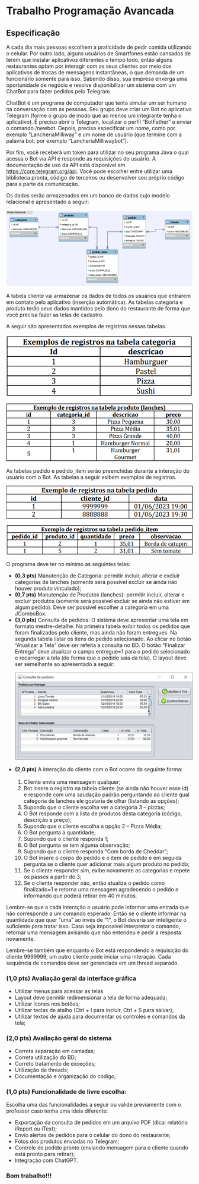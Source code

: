 # Trabalho Programação Avancada

<h2> Especificação </h2>

<p>A cada dia mais pessoas escolhem a praticidade de pedir comida utilizando o celular. Por outro lado, alguns usuários de Smartfones estão cansados de terem que instalar aplicativos diferentes o tempo todo, então alguns restaurantes optam por interagir com os seus clientes por meio dos aplicativos de trocas de mensagens instantâneas, o que demanda de um funcionário somente para isso. Sabendo disso, sua empresa enxerga uma oportunidade de negócio e resolve disponibilizar um sistema com um ChatBot para fazer pedidos pelo Telegram.
  
ChatBot é um programa de computador que tenta simular um ser humano na conversação com as pessoas. Seu grupo deve criar um Bot no aplicativo Telegram (forme o grupo de modo que ao menos um integrante tenha o aplicativo). É preciso abrir o Telegram, localizar o perfil “BotFather” e enviar o comando /newbot. Depois, precisa especificar um nome, como por exemplo “LancheriaMilliway” e um nome de usuário (que termine com a palavra bot, por exemplo “LancheriaMilliwaybot”). 
  
Por fim, você receberá um token para utilizar no seu programa Java o qual acessa o Bot via API e responde as requisições do usuário. A documentação de uso da API está disponível em https://core.telegram.org/api. Você pode escolher entre utilizar uma biblioteca pronta, código de terceiros ou desenvolver seu próprio código para a parte da comunicação. 
  
Os dados serão armazenados em um banco de dados cujo modelo relacional é apresentado a seguir:</p>
<div align="center">

![ModeloRelacional](./imagens/img11.png)

</div>
<p>A tabela cliente vai armazenar os dados de todos os usuários que entrarem em contato pelo aplicativo (inserção automática). As tabelas categoria e produto terão seus dados mantidos pelo dono do restaurante de forma que você precisa fazer as telas de cadastro.

A seguir são apresentados exemplos de registros nessas tabelas.</p>

<div align="center">

![Tabela1](./imagens/img1.png)

</div>

<div align="center">

![Tabela2](./imagens/img2.png)

</div>
<p> As tabelas pedido e pedido_item serão preenchidas durante a interação do usuário com o Bot. As tabelas a seguir exibem exemplos de registros.</p>

<div align="center">

![Tabela3](./imagens/img3.png)

</div>

<div align="center">

![Tabela4](./imagens/img4.png)

</div>

<div>
<p>O programa deve ter no mínimo as seguintes telas:
</p>

<ul>
<li><b>(0,3 pts)</b> Manutenção de Categoria: permitir incluir, alterar e excluir categorias de lanches (somente será possível excluir se ainda não houver produto vinculado);</li>
<li><b>(0,7 pts)</b> Manutenção de Produtos (lanches): permitir incluir, alterar e excluir produtos (somente será possível excluir se ainda não estiver em algum pedido). Deve ser possível escolher a categoria em uma JComboBox.</li>
<li><b>(3,0 pts)</b> Consulta de pedidos: O sistema deve apresentar uma tela em formato
mestre-detalhe. Na primeira tabela exibir todos os pedidos que foram finalizados pelo
cliente, mas ainda não foram entregues. Na segunda tabela listar os itens do pedido
selecionado. Ao clicar no botão “Atualizar a Tela” deve ser refeita a consulta no BD. O
botão “Finalizar Entrega” deve atualizar o campo entregue=1 para o pedido selecionado e recarregar a tela (de forma que o pedido saia da tela). O layout deve ser semelhante ao apresentado a seguir:
<div align="center">

![Tela](./imagens/img5.png)

</div>

</li>
<li><b>(2,0 pts)</b> A interação do cliente com o Bot ocorre da seguinte forma:  <br></br>
<ol type="1">
<li>Cliente envia uma mensagem qualquer;</li>
<li>Bot insere o registro na tabela cliente (se ainda não houver esse id) e responde
com uma saudação padrão perguntando ao cliente qual categoria de lanches ele
gostaria de olhar (listando as opções);</li>
<li>Supondo que o cliente escolha ver a categoria 3 – pizzas;</li>
<li>O Bot responde com a lista de produtos desta categoria (código, descrição e
preço);</li>
<li>Supondo que o cliente escolha a opção 2 – Pizza Média;</li>
<li>O Bot pergunta a quantidade;</li>
<li>Supondo que o cliente responda 1;</li>
<li>O Bot pergunta se tem alguma observação;</li>
<li>Supondo que o cliente responda “Com borda de Cheddar”;</li>
<li>O Bot insere o corpo do pedido e o item de pedido e em seguida pergunta se o
cliente quer adicionar mais algum produto no pedido;</li>
<li>Se o cliente responder sim, exibe novamente as categorias e repete os passos a
partir do 3;</li>
<li>Se o cliente responder não, então atualiza o pedido como finalizado=1 e retorna
uma mensagem agradecendo o pedido e informando que poderá retirar em 40
minutos.</li>
</ol></li>
</ul>
</div>

<p>Lembre-se que a cada interação o usuário pode informar uma entrada que não corresponde a um comando esperado. Então se o cliente informar na quantidade que quer “uma” ao invés de “1”, o Bot deveria ser inteligente o suficiente para tratar isso. Caso seja impossível interpretar o comando, retornar uma mensagem avisando que não entendeu e pedir a resposta novamente.

Lembre-se também que enquanto o Bot está respondendo a requisição do cliente 9999999, um outro cliente pode iniciar uma interação. Cada sequência de comandos deve ser gerenciada em um thread separado.</p>

<h3>(1,0 pts) Avaliação geral da interface gráfica</h3>
<ul>
<li>Utilizar menus para acessar as telas</li>
<li> Layout deve permitir redimensionar a tela de forma adequada;</li>
<li>Utilizar ícones nos botões;</li>
<li>Utilizar teclas de atalho (Ctrl + I para incluir, Ctrl + S para salvar);</li>
<li>Utilizar textos de ajuda para documentar os controles e comandos da tela;</li>
</ul>

<h3>(2,0 pts) Avaliação geral do sistema</h3>
<ul>
<li>Correta separação em camadas;</li>
<li> Correta utilização do BD;</li>
<li>Correto tratamento de exceções;</li>
<li>Utilização de threads;</li>
<li>Documentação e organização do código;</li>
</ul>

<h3>(1,0 pts) Funcionalidade de livre escolha:</h3>

<p>Escolha uma das funcionalidades a seguir ou valide
previamente com o professor caso tenha uma ideia diferente:</p>
<ul>
<li>Exportação da consulta de pedidos em um arquivo PDF (dica: relatório iReport ou iText);</li>
<li>Envio alertas de pedidos para o celular do dono do restaurante;</li>
<li>Fotos dos produtos enviadas no Telegram;</li>
<li>Controle de pedido pronto (enviando mensagem para o cliente quando está pronto para
retirar);</li>
<li>Integração com ChatGPT.</li>
</ul>

<h3>Bom trabalho!!! </3>

